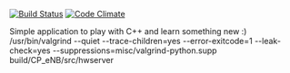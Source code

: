 [![Build Status](https://travis-ci.org/norkos/simplelte.svg?branch=master)](https://travis-ci.org/norkos/simplelte)
[![Code Climate](https://codeclimate.com/github/norkos/simplelte/badges/gpa.svg)](https://codeclimate.com/github/norkos/simplelte)

Simple application to play with C++ and learn something new :)
/usr/bin/valgrind --quiet --trace-children=yes --error-exitcode=1 --leak-check=yes --suppressions=misc/valgrind-python.supp build/CP_eNB/src/hwserver

